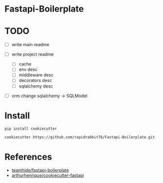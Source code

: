 # Fastapi-Boilerplate

# TODO
- [ ] write main readme 
- [ ] write project readme
    - [ ] cache 
    - [ ] env desc
    - [ ] middleware desc
    - [ ] decorators desc
    - [ ] sqlalchemy desc

- [ ] orm change sqlalchemy -> SQLModel


# Install

```bash
pip install cookiecutter
```
```bash
cookiecutter https://github.com/rapidrabbit76/Fastapi-Boilerplate.git --checkout cookiecutter
```


# References
- [teamhide/fastapi-boilerplate](https://github.com/teamhide/fastapi-boilerplate)
- [arthurhenrique/cookiecutter-fastapi](https://github.com/arthurhenrique/cookiecutter-fastapi)